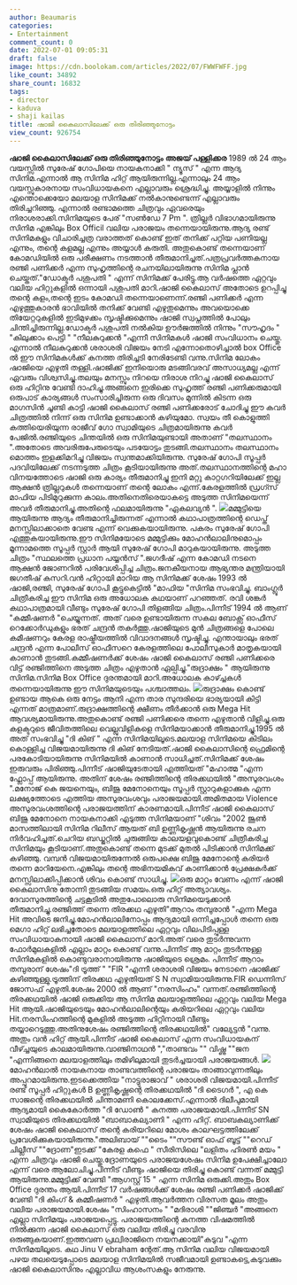 ```yaml
---
author: Beaumaris
categories:
- Entertainment
comment_count: 0
date: 2022-07-01 09:05:31
draft: false
image: https://cdn.boolokam.com/articles/2022/07/FWWFWFF.jpg
like_count: 34892
share_count: 16832
tags:
- director
- kaduva
- shaji kailas
title: ഷാജി കൈലാസിലേക്ക് ഒരു തിരിഞ്ഞുനോട്ടം
view_count: 926754
---
```


**ഷാജി കൈലാസിലേക്ക് ഒരു തിരിഞ്ഞുനോട്ടം** **അജയ് പള്ളിക്കര** 1989 ൽ 24 ആം വയസ്സിൽ സുരേഷ് ഗോപിയെ നായകനാക്കി " ന്യൂസ്‌ " എന്ന ആദ്യ സിനിമ.എന്നാൽ ആ സിനിമ ഹിറ്റ് ആയിരുന്നില്ല.എന്നാലും 24 ആം വയസ്സുകാരനായ സംവിധായകനെ എല്ലാവരും ശ്രെദ്ധിച്ചു. അയ്യാളിൽ നിന്നും എന്തൊക്കെയോ മലയാള സിനിമക്ക് നൽകാനുണ്ടെന്ന് എല്ലാവരും തിരിച്ചറിഞ്ഞു. എന്നാൽ രണ്ടാമത്തെ ചിത്രവും ഏവരെയും നിരാശരാക്കി.സിനിമയുടെ പേര് "സൺ‌ഡേ 7 Pm ". ത്രില്ലർ വിഭാഗമായിരുന്നു സിനിമ എങ്കിലും Box Officil വലിയ പരാജയം തന്നെയായിരുന്നു.ആദ്യ രണ്ട് സിനിമകളും വിചാരിച്ചത്ര വരാത്തത് കൊണ്ട് ഇത് തനിക്ക് പറ്റിയ പണിയല്ല എന്നും, തന്റെ കളമല്ല എന്നും അയ്യാൾ കരുതി. അതുകൊണ്ട് തന്നെയാണ് കോമഡിയിൽ ഒരു പരീക്ഷണം നടത്താൻ തീരുമാനിച്ചത്.പത്രപ്രവർത്തകനായ രഞ്ജി പണിക്കർ എന്ന സുഹൃത്തിന്റെ രചനയിലായിരുന്നു സിനിമ പ്ലാൻ ചെയ്തത്."ഡോക്ടർ പശുപതി " എന്ന് സിനിമക്ക് പേരിട്ടു.ആ വർഷത്തെ ഏറ്റവും വലിയ ഹിറ്റുകളിൽ ഒന്നായി പശുപതി മാറി.ഷാജി കൈലാസ് അതോടെ ഉറപ്പിച്ചു തന്റെ കളം,തന്റെ ഇടം കോമഡി തന്നെയാണെന്ന്.രഞ്ജി പണിക്കർ എന്ന എഴുത്തുകാരൻ ഭാവിയിൽ തനിക്ക് വേണ്ടി എഴുതുമെന്നും അവയൊക്കെ തിയേറ്ററുകളിൽ ഇടിമുഴക്കം സൃഷ്ടിക്കുമെന്നും ഷാജി സ്വപ്നത്തിൽ പോലും ചിന്തിച്ചിരുന്നില്ല.ഡോക്ടർ പശുപതി നൽകിയ ഊർജത്തിൽ നിന്നും "സൗഹൃദം " "കിലുക്കാം പെട്ടി " "നീലകുറുക്കൻ "എന്നീ സിനിമകൾ ഷാജി സംവിധാനം ചെയ്തു. എന്നാൽ നീലകുറുക്കൻ ശരാശരി വിജയം നേടി എന്നോതൊഴിച്ചാൽ box Office ൽ ഈ സിനിമകൾക്ക് കനത്ത തിരിച്ചടി നേരിടേണ്ടി വന്നു.സിനിമ ലോകം ഷാജിയെ എഴുതി തള്ളി.ഷാജിക്ക് ഇനിയൊരു മടങ്ങിവരവ് അസാധ്യമല്ല എന്ന് ഏവരും വിശ്വസിച്ചു.തലയും മനസ്സും നിറയെ നിരാശ നിറച്ചു ഷാജി കൈലാസ് ഒരു ഹിറ്റിനു വേണ്ടി ദാഹിച്ചു.അങ്ങനെ ഇരിക്കെ സുഹൃത്ത് രഞ്ജി പണിക്കരുമായി ഒരുപാട് കാര്യങ്ങൾ സംസാരിച്ചിരുന്ന ഒരു ദിവസം മുന്നിൽ കിടന്ന ഒരു മാഗസിൻ ചൂണ്ടി കാട്ടി ഷാജി കൈലാസ് രഞ്ജി പണിക്കരോട് ചോദിച്ചു ഈ കവർ ചിത്രത്തിൽ നിന്ന് ഒരു സിനിമ ഉണ്ടാക്കാൻ കഴിയുമോ. സ്വയം തീ കൊളുത്തി കത്തിയെരിയുന്ന രാജീവ്‌ ഗോ സ്വാമിയുടെ ചിത്രമായിരുന്നു കവർ പേജിൽ.രഞ്ജിയുടെ ചിന്തയിൽ ഒരു സിനിമയുണ്ടായി അതാണ് "തലസ്ഥാനം ".അതോടെ അവരിരുപേരുടെയും പടയോട്ടം തുടങ്ങി.തലസ്ഥാനം തലസ്ഥാനം മൊത്തം ഇളക്കിമറിച്ചു വിജയം സ്വന്തമാക്കിയിരുന്നു. സുരേഷ് ഗോപി സൂപ്പർ പദവിയിലേക്ക്‌ നടന്നടുത്ത ചിത്രം കൂടിയായിരുന്നു അത്‌.തലസ്ഥാനത്തിന്റെ മഹാ വിനയത്തോടെ ഷാജി ഒരു കാര്യം തീരുമാനിച്ചു ഇനി മറ്റു കാറ്റഗറിയിലേക്ക് ഇല്ല ആക്ഷൻ ത്രില്ലറുകൾ തന്നെയാണ് തന്റെ ലോകം എന്ന്.കേരളത്തിൽ ഡ്രഗ്സ് മാഫിയ പിടിമുറുക്കുന്ന കാലം.അതിനെതിരെയാകട്ടെ അടുത്ത സിനിമയെന്ന് അവർ തീരുമാനിച്ചു.അതിന്റെ ഫലമായിരുന്നു "ഏകലവ്യൻ ". ![](https://cdn.boolokam.com/articles/2022/07/FWWFWFF.jpg)മമ്മുട്ടിയെ ആയിരുന്നു ആദ്യം തീരുമാനിച്ചിരുന്നത് എന്നാൽ കഥാപാത്രത്തിന്റെ ഡെപ്ത് മനസ്സിലാക്കാതെ വേണ്ട എന്ന് വെക്കുകയായിരുന്നു. പകരം സുരേഷ് ഗോപി എത്തുകയായിരുന്നു.ഈ സിനിമയോടെ മമ്മുട്ടിക്കും മോഹൻലാലിനുമൊപ്പം മൂന്നാമത്തെ സൂപ്പർ സ്റ്റാർ ആയി സുരേഷ് ഗോപി മാറുകയായിരുന്നു. അടുത്ത ചിത്രം "സ്ഥലത്തെ പ്രധാന പയ്യൻസ് ".ജഗദീഷ് എന്ന കോമഡി നടനെ ആക്ഷൻ ജോണറിൽ പരിവേശിപ്പിച്ച ചിത്രം.ജനകീയനായ ആഭ്യന്തര മന്ത്രിയായി ജഗതീഷ് കസറി.വൻ ഹിറ്റായി മാറിയ ആ സിനിമക്ക് ശേഷം 1993 ൽ ഷാജി,രഞ്ജി, സുരേഷ് ഗോപി കൂട്ടുകെട്ടിൽ "മാഫിയ "സിനിമ സംഭവിച്ചു. ബാംഗ്ലൂർ ചിത്രീകരിച്ച ഈ സിനിമ ഒരു അധോലക കഥയാണ് പറഞ്ഞത്. രവി ശങ്കർ കഥാപാത്രമായി വീണ്ടും സുരേഷ് ഗോപി തിളങ്ങിയ ചിത്രം.പിന്നീട് 1994 ൽ ആണ് "കമ്മീഷണർ "ചെയ്യുന്നത്. അത്‌ വരെ ഉണ്ടായിരുന്ന സകല ബോക്സ്‌ ഓഫീസ് റെക്കോർഡുകളും ഭരത് ചന്ദ്രൻ തകർത്തു.ഷാജിയുടെ മുൻ ചിത്രങ്ങളെ പോലെ കമീഷണറും കേരള രാഷ്ട്രീയത്തിൽ വിവാദനങ്ങൾ സൃഷ്ടിച്ചു. എന്തായാലും ഭരത് ചന്ദ്രൻ എന്ന പോലീസ് ഓഫീസറെ കേരളത്തിലെ പോലീസുകാർ മാതൃകയായി കാണാൻ തുടങ്ങി.കമ്മീഷണർക്ക്‌ ശേഷം ഷാജി കൈലാസ് രഞ്ജി പണിക്കരെ വിട്ട് രഞ്ജിത്തിനെ അടുത്ത ചിത്രം എഴുതാൻ ഏല്പിച്ചു."രുദ്രാക്ഷം " ആയിരുന്നു സിനിമ.സിനിമ Box Office ദുരന്തമായി മാറി.അധോലക കാഴ്ച്ചകൾ തന്നെയായിരുന്നു ഈ സിനിമയുടെയും പശ്ചാത്തലം. ![](https://cdn.boolokam.com/articles/2022/07/EGEGEGEGGG.jpg)രുദ്രാക്ഷം കൊണ്ട് ഉണ്ടായ ആകെ ഒരു നേട്ടം ആനി എന്ന താര സുന്ദരിയെ ഭാര്യയായി കിട്ടി എന്നത് മാത്രമാണ്.രുദ്രാക്ഷത്തിന്റെ ക്ഷീണം തീർക്കാൻ ഒരു Mega Hit ആവശ്യമായിരുന്നു.അതുകൊണ്ട് രഞ്ജി പണിക്കരെ തന്നെ എഴുതാൻ വിളിച്ചു.ഒരു കളക്ടറുടെ ജീവിതത്തിലെ വെല്ലുവിളികളെ സിനിമയാക്കാൻ തീരുമാനിച്ചു.1995 ൽ അത്‌ സംഭവിച്ചു "ദി കിങ് " എന്ന സിനിമയിലൂടെ.മലയാള സിനിമയെ കിടിലം കൊള്ളിച്ച വിജയമായിരുന്നു ദി കിങ് നേടിയത്.ഷാജി കൈലാസിന്റെ ഫ്രെമിന്റെ പരകോടിയായിരുന്നു സിനിമയിൽ കാണാൻ സാധിച്ചത്.സിനിമക്ക് ശേഷം ഇരുവരും പിരിഞ്ഞു.പിന്നീട് ഷാജിയുടേതായി എത്തിയത് "മഹാത്മ "എന്ന ഫ്ലോപ്പ് ആയിരുന്നു. അതിന് ശേഷം രഞ്ജിത്തിന്റെ തിരക്കഥയിൽ "അസുരവംശം ".മനോജ്‌ കെ ജയനെയും, ബിജു മേനോനെയും സൂപ്പർ സ്റ്റാറുകളാക്കുക എന്ന ലക്ഷ്യത്തോടെ എത്തിയ അസുരവംശവും പരാജയമായി.അമിതമായ Violence അസുരവംശത്തിന്റെ പരാജയത്തിന് കാരണമായി.പിന്നീട് ഷാജി കൈലാസ് ബിജു മേനോനെ നായകനാക്കി എടുത്ത സിനിമയാണ് "ശിവം "2002 ജൂൺ മാസത്തിലായി സിനിമ റിലീസ് ആയത് ബി ഉണ്ണികൃഷ്ണൻ ആയിരുന്നു രചന നിർവഹിച്ചത്.ചെറിയ ബഡ്ജറ്റിൽ ചുരുങ്ങിയ കാലയളവുകൊണ്ട് ചിത്രീകരിച്ച സിനിമയും കൂടിയാണ്.അതുകൊണ്ട് തന്നെ മുടക്ക് മുതൽ പിടിക്കാൻ സിനിമക്ക് കഴിഞ്ഞു. വമ്പൻ വിജയമായിരുന്നേൽ ഒരുപക്ഷെ ബിജു മേനോന്റെ കരിയർ തന്നെ മാറിയേനെ.എങ്കിലും തന്റെ അഭിനയമികവ് കാണിക്കാൻ പ്രേക്ഷകർക്ക് മനസ്സിലാക്കിപ്പിക്കാൻ ശിവം കൊണ്ട് സാധിച്ചു. ![](https://cdn.boolokam.com/articles/2022/07/FWFWFWF22.jpg)ഒരു മാറ്റം വേണം എന്ന് ഷാജി കൈലാസിനു തോന്നി തുടങ്ങിയ സമയം.ഒരു ഹിറ്റ് അത്യാവശ്യം. ദേവാസുരത്തിന്റെ ചട്ടകൂടിൽ അതുപോലൊരു സിനിമയെടുക്കാൻ തീരുമാനിച്ചു.രഞ്ജിത്ത് തന്നെ തിരക്കഥ എഴുതി"ആറാം തമ്പുരാൻ "എന്ന Mega Hit അവിടെ ജനിച്ചു.മോഹൻലാലിനോപ്പം ആദ്യമായി ഒന്നിച്ചപ്പോൾ തന്നെ ഒരു മെഗാ ഹിറ്റ് ലഭിച്ചതോടെ മലയാളത്തിലെ ഏറ്റവും വിലപിടിപ്പുള്ള സംവിധായാകനായി ഷാജി കൈലാസ് മാറി.അത്‌ വരെ തുടർന്നുവന്ന ഫോർമുലകളിൽ എല്ലാം മാറ്റം കൊണ്ട് വന്നു.പിന്നീട് ആ മാറ്റം തുടർന്നുള്ള സിനിമകളിൽ കൊണ്ടുവരാനായിരുന്നു ഷാജിയുടെ ശ്രെമം. പിന്നീട് ആറാം തമ്പുരാന് ശേഷം"ദി ട്രൂത്ത് " "FIR "എന്നീ ശരാശരി വിജയം നേടാനെ ഷാജിക്ക് കഴിഞ്ഞുള്ളു.ട്രൂത്തിന് തിരക്കഥ എഴുതിയത് S N സ്വാമിയായിരുന്നു.FIR ഡെന്നിസ് ജോസഫ് എഴുതി.ശേഷം 2000 ൽ ആണ് "നരസിംഹം" വന്നത്.രഞ്ജിത്തിന്റെ തിരക്കഥയിൽ ഷാജി ഒരുക്കിയ ആ സിനിമ മലയാളത്തിലെ ഏറ്റവും വലിയ Mega Hit ആയി.ഷാജിയുടെയും മോഹൻലാലിന്റെയും കരിയറിലെ ഏറ്റവും വലിയ Hit.നരസിംഹത്തിന്റെ മുകളിൽ അടുത്ത ഹിറ്റിനായി വീണ്ടും തയ്യാറെടുത്തു.അതിനുശേഷം രഞ്ജിത്തിന്റെ തിരക്കഥയിൽ" വല്യേട്ടൻ "വന്നു. അതും വൻ ഹിറ്റ് ആയി.പിന്നീട് ഷാജി കൈലാസ് എന്ന സംവിധായകന് വീഴ്ച്ചയുടെ കാലമായിരുന്നു.വാഞ്ജിനാഥൻ ","താണ്ടവം "" വിഷ്ണു ""ജന "എന്നിങ്ങനെ മലയാളത്തിലും തമിഴിലുമായി തുടർച്ചയായി പരാജയങ്ങൾ. ![](https://cdn.boolokam.com/articles/2022/07/FWFWFWFFFF.jpg)മോഹൻലാൽ നായകനായ താണ്ടവത്തിന്റെ പരാജയം താങ്ങാവുന്നതിലും അപ്പുറമായിരുന്നു.ഇടക്കെത്തിയ "നാട്ടുരാജാവ് " ശരാശരി വിജയമായി.പിന്നീട് രണ്ട് സൂപ്പർ ഹിറ്റുകൾ B ഉണ്ണികൃഷ്ണന്റെ തിരക്കഥയിൽ "ദി ടൈഗർ ", എ കെ സാജന്റെ തിരക്കഥയിൽ ചിന്താമണി കൊലക്കേസ്.എന്നാൽ ദിലീപുമായി ആദ്യമായി കൈകോർത്ത "ദി ഡോൺ " കനത്ത പരാജയമായി.പിന്നീട് SN സ്വാമിയുടെ തിരക്കഥയിൽ "ബാബാകല്യാണി " എന്ന ഹിറ്റ്. ബാബകല്യാണിക്ക് ശേഷം ഷാജി കൈലാസ് തന്റെ കരിയറിലെ മോശം കാലഘട്ടത്തിലേക്ക് പ്രവേശിക്കുകയായിരുന്നു."അലിബായ് ""ടൈം ""സൗണ്ട് ഓഫ് ബൂട്ട് ""റെഡ് ചില്ലീസ് ""ദ്രോണ"ഇടക്ക് "കേരള കഫെ " സീരിസിലെ "ലളിതം ഹിരൺ മയം " എന്ന ചിത്രവും ഷാജി ചെയ്തു.ദ്രോണയുടെ പരാജയശേഷം സിനിമ ഉപേക്ഷിച്ചാലോ എന്ന് വരെ ആലോചിച്ചു.പിന്നീട് വീണ്ടും ഷാജിയെ തിരിച്ചു കൊണ്ട് വന്നത് മമ്മുട്ടി ആയിരുന്നു.മമ്മുട്ടിക്ക് വേണ്ടി "ആഗസ്റ്റ് 15 " എന്ന സിനിമ ഒരുക്കി.അതും Box Office ദുരന്തം ആയി.പിന്നീട് 17 വർഷങ്ങൾക്ക് ശേഷം രഞ്ജി പണിക്കർ ഷാജിക്ക് വേണ്ടി "ദി കിംഗ് & കമ്മീഷണർ " എഴുതി.ആവർത്തന വിരസത മൂലം അതും വലിയ പരാജയമായി.ശേഷം "സിംഹാസനം " "മദിരാശി ""ജിഞ്ചർ "അങ്ങനെ എല്ലാ സിനിമയും പരാജയപ്പെട്ടു. പരാജയത്തിന്റെ കനത്ത വിഷമത്തിൽ നിൽക്കുന്ന ഷാജി കൈലാസ് ഒരു വലിയ തിരിച്ചു വരവിനു ഒരുങ്ങുകയാണ്.ഇത്തവണ പ്രഥ്വിരാജിനെ നയനക്കായി"കടുവ "എന്ന സിനിമയിലൂടെ. കഥ Jinu V ebraham ന്റേത്.ആ സിനിമ വലിയ വിജയമായി പഴയ തലയെടുപ്പോടെ മലയാള സിനിമയിൽ സജീവമായി ഉണ്ടാകട്ടെ,കടുവക്കും ഷാജി കൈലാസിനും എല്ലാവിധ ആശംസകളും നേരുന്നു. &nbsp;